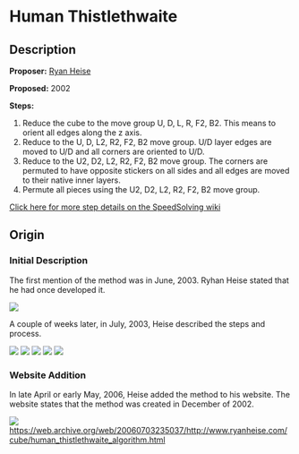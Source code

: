 # Human Thistlethwaite

## Description

**Proposer:** [Ryan Heise](CubingContributors/MethodDevelopers.md#heise-ryan)

**Proposed:** 2002

**Steps:**

1. Reduce the cube to the move group U, D, L, R, F2, B2. This means to orient all edges along the z axis.
2. Reduce to the U, D, L2, R2, F2, B2 move group. U/D layer edges are moved to U/D and all corners are oriented to U/D.
3. Reduce to the U2, D2, L2, R2, F2, B2 move group. The corners are permuted to have opposite stickers on all sides and all edges are moved to their native inner layers.
4. Permute all pieces using the U2, D2, L2, R2, F2, B2 move group.

[Click here for more step details on the SpeedSolving wiki](https://www.speedsolving.com/wiki/index.php/Human_Thistlethwaite_Algorithm)

## Origin

### Initial Description

The first mention of the method was in June, 2003. Ryhan Heise stated that he had once developed it.

![](img/HumanThistlethwaite/FirstMention.png)

A couple of weeks later, in July, 2003, Heise described the steps and process.

![](img/HumanThistlethwaite/Described1.png)
![](img/HumanThistlethwaite/Described2.png)
![](img/HumanThistlethwaite/Described3.png)
![](img/HumanThistlethwaite/Described4.png)
![](img/HumanThistlethwaite/Described5.png)

### Website Addition

In late April or early May, 2006, Heise added the method to his website. The website states that the method was created in December of 2002.

![](img/HumanThistlethwaite/Website.png)
https://web.archive.org/web/20060703235037/http://www.ryanheise.com/cube/human_thistlethwaite_algorithm.html